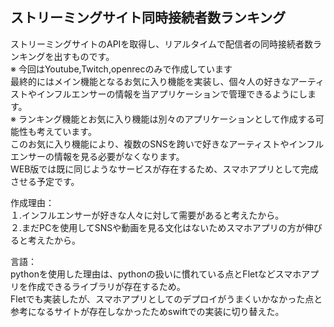 ## ストリーミングサイト同時接続者数ランキング  
ストリーミングサイトのAPIを取得し、リアルタイムで配信者の同時接続者数ランキングを出すものです。  
※ 今回はYoutube,Twitch,openrecのみで作成しています  
最終的にはメイン機能となるお気に入り機能を実装し、個々人の好きなアーティストやインフルエンサーの情報を当アプリケーションで管理できるようにします。  
※ ランキング機能とお気に入り機能は別々のアプリケーションとして作成する可能性も考えています。  
このお気に入り機能により、複数のSNSを跨いで好きなアーティストやインフルエンサーの情報を見る必要がなくなります。  
WEB版では既に同じようなサービスが存在するため、スマホアプリとして完成させる予定です。  

作成理由：  
１.インフルエンサーが好きな人々に対して需要があると考えたから。  
２.まだPCを使用してSNSや動画を見る文化はないためスマホアプリの方が伸びると考えたから。

言語：  
pythonを使用した理由は、pythonの扱いに慣れている点とFletなどスマホアプリを作成できるライブラリが存在するため。  
Fletでも実装したが、スマホアプリとしてのデプロイがうまくいかなかった点と参考になるサイトが存在しなかったためswiftでの実装に切り替えた。
